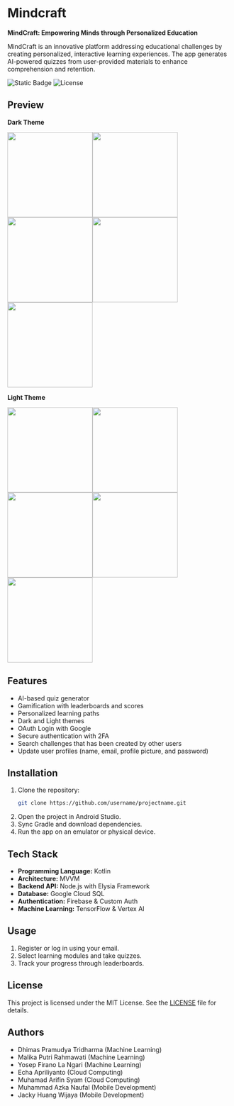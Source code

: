 # Mindcraft
**MindCraft: Empowering Minds through Personalized Education**

MindCraft is an innovative platform addressing educational challenges by creating personalized, interactive learning experiences. The app generates AI-powered quizzes from user-provided materials to enhance comprehension and retention.

![Static Badge](https://img.shields.io/badge/build-1.2.0-green)
![License](https://img.shields.io/badge/license-MIT-green)

## Preview
**Dark Theme**

<img src="assets/Screenshot_20241212_191457.png" width="192"><img src="assets/Screenshot_20241212_191550.png" width="192"><img src="assets/Screenshot_20241212_191628.png" width="192"><img src="assets/Screenshot_20241212_191651.png" width="192"><img src="assets/Screenshot_20241212_191710.png" width="192">

**Light Theme**

<img src="assets/Screenshot_20241212_191444.png" width="192"><img src="assets/Screenshot_20241212_191522.png" width="192"><img src="assets/Screenshot_20241212_191617.png" width="192"><img src="assets/Screenshot_20241212_191640.png" width="192"><img src="assets/Screenshot_20241212_191702.png" width="192">

## Features
- AI-based quiz generator
- Gamification with leaderboards and scores
- Personalized learning paths
- Dark and Light themes
- OAuth Login with Google
- Secure authentication with 2FA
- Search challenges that has been created by other users
- Update user profiles (name, email, profile picture, and password)

## Installation
1. Clone the repository:
   ```bash
   git clone https://github.com/username/projectname.git
   ```
2. Open the project in Android Studio.
3. Sync Gradle and download dependencies.
4. Run the app on an emulator or physical device.

## Tech Stack
- **Programming Language:** Kotlin
- **Architecture:** MVVM
- **Backend API:** Node.js with Elysia Framework
- **Database:** Google Cloud SQL
- **Authentication:** Firebase & Custom Auth
- **Machine Learning:** TensorFlow & Vertex AI

## Usage
1. Register or log in using your email.
2. Select learning modules and take quizzes.
3. Track your progress through leaderboards.

## License
This project is licensed under the MIT License. See the [LICENSE](LICENSE) file for details.

## Authors
- Dhimas Pramudya Tridharma (Machine Learning)
- Malika Putri Rahmawati (Machine Learning)
- Yosep Firano La Ngari (Machine Learning)
- Echa Apriliyanto (Cloud Computing)
- Muhamad Arifin Syam (Cloud Computing)
- Muhammad Azka Naufal (Mobile Development)
- Jacky Huang Wijaya (Mobile Development)
